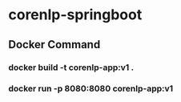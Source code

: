 # corenlp-springboot

## Docker Command
### docker build -t corenlp-app:v1 .
### docker run -p 8080:8080 corenlp-app:v1